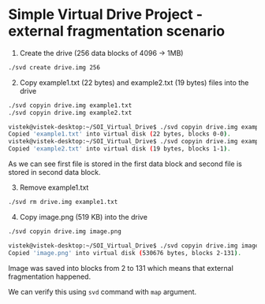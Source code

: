 # Simple Virtual Drive Project - external fragmentation scenario

1. Create the drive (256 data blocks of 4096 -> 1MB)
```bash
./svd create drive.img 256 
```

2. Copy example1.txt (22 bytes) and example2.txt (19 bytes) files into the drive
```bash
./svd copyin drive.img example1.txt
./svd copyin drive.img example2.txt 
```

```bash
vistek@vistek-desktop:~/SOI_Virtual_Drive$ ./svd copyin drive.img example1.txt 
Copied 'example1.txt' into virtual disk (22 bytes, blocks 0-0).
vistek@vistek-desktop:~/SOI_Virtual_Drive$ ./svd copyin drive.img example2.txt 
Copied 'example2.txt' into virtual disk (19 bytes, blocks 1-1).
```

As we can see first file is stored in the first data block and second file is stored in second data block.

3. Remove example1.txt 
```bash
./svd rm drive.img example1.txt 
```

4. Copy image.png (519 KB) into the drive
```bash
./svd copyin drive.img image.png
```

```bash
vistek@vistek-desktop:~/SOI_Virtual_Drive$ ./svd copyin drive.img image.png 
Copied 'image.png' into virtual disk (530676 bytes, blocks 2-131).
```

Image was saved into blocks from 2 to 131 which means that external fragmentation happened.

We can verify this using `svd` command with `map` argument.

